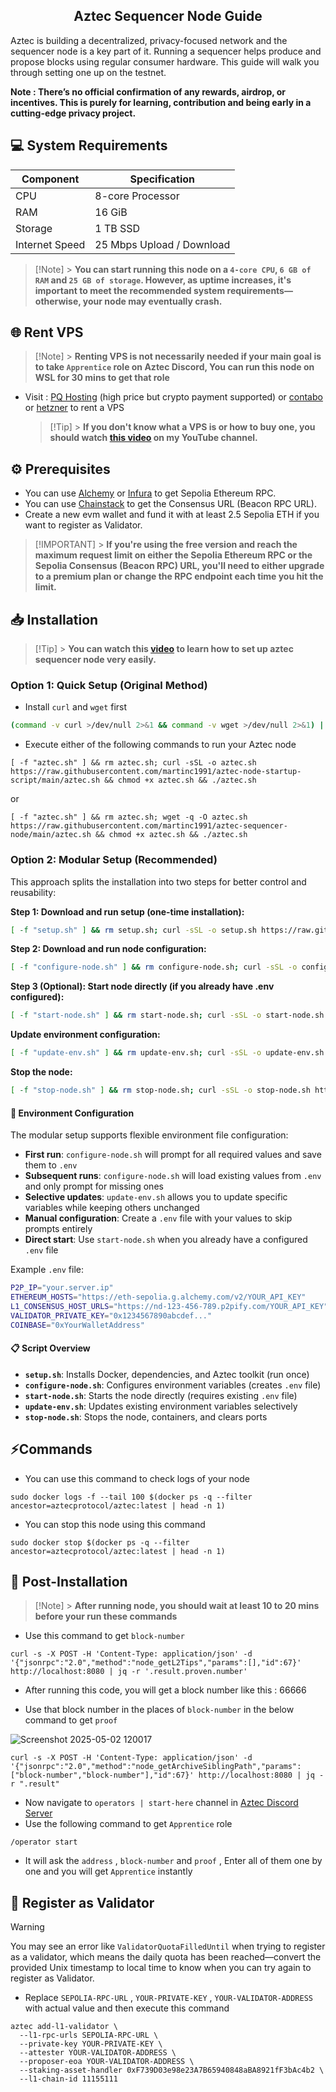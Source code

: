 <h2 align=center>Aztec Sequencer Node Guide</h2>

Aztec is building a decentralized, privacy-focused network and the sequencer node is a key part of it. Running a sequencer helps produce and propose blocks using regular consumer hardware. This guide will walk you through setting one up on the testnet.

**Note : There’s no official confirmation of any rewards, airdrop, or incentives. This is purely for learning, contribution and being early in a cutting-edge privacy project.**

## 💻 System Requirements

| Component      | Specification             |
| -------------- | ------------------------- |
| CPU            | 8-core Processor          |
| RAM            | 16 GiB                    |
| Storage        | 1 TB SSD                  |
| Internet Speed | 25 Mbps Upload / Download |

> [!Note] > **You can start running this node on a `4-core CPU`, `6 GB of RAM` and `25 GB of storage`. However, as uptime increases, it's important to meet the recommended system requirements—otherwise, your node may eventually crash.**

## 🌐 Rent VPS

> [!Note] > **Renting VPS is not necessarily needed if your main goal is to take `Apprentice` role on Aztec Discord, You can run this node on WSL for 30 mins to get that role**

- Visit : [PQ Hosting](https://pq.hosting/?from=622403&lang=en) (high price but crypto payment supported) or [contabo](https://contabo.com/en) or [hetzner](https://www.hetzner.com/cloud) to rent a VPS
  > [!Tip] > **If you don't know what a VPS is or how to buy one, you should watch [this video](https://youtu.be/vNBlRMnHggA?si=G1huqYU3ylCGoTQE) on my YouTube channel.**

## ⚙️ Prerequisites

- You can use [Alchemy](https://dashboard.alchemy.com/apps) or [Infura](https://developer.metamask.io/register) to get Sepolia Ethereum RPC.
- You can use [Chainstack](https://chainstack.com/global-nodes) to get the Consensus URL (Beacon RPC URL).
- Create a new evm wallet and fund it with at least 2.5 Sepolia ETH if you want to register as Validator.

> [!IMPORTANT] > **If you're using the free version and reach the maximum request limit on either the Sepolia Ethereum RPC or the Sepolia Consensus (Beacon RPC) URL, you'll need to either upgrade to a premium plan or change the RPC endpoint each time you hit the limit.**

## 📥 Installation

> [!Tip] > **You can watch this [video](https://youtu.be/2mBIRmMPSEM?si=TG5MRwQyZ5XqcfLI) to learn how to set up aztec sequencer node very easily.**

### Option 1: Quick Setup (Original Method)

- Install `curl` and `wget` first

```bash
(command -v curl >/dev/null 2>&1 && command -v wget >/dev/null 2>&1) || sudo apt-get update; command -v curl >/dev/null 2>&1 || sudo apt-get install -y curl; command -v wget >/dev/null 2>&1 || sudo apt-get install -y wget
```

- Execute either of the following commands to run your Aztec node

```
[ -f "aztec.sh" ] && rm aztec.sh; curl -sSL -o aztec.sh https://raw.githubusercontent.com/martinc1991/aztec-node-startup-script/main/aztec.sh && chmod +x aztec.sh && ./aztec.sh
```

or

```
[ -f "aztec.sh" ] && rm aztec.sh; wget -q -O aztec.sh https://raw.githubusercontent.com/martinc1991/aztec-sequencer-node/main/aztec.sh && chmod +x aztec.sh && ./aztec.sh
```

### Option 2: Modular Setup (Recommended)

This approach splits the installation into two steps for better control and reusability:

**Step 1: Download and run setup (one-time installation):**

```bash
[ -f "setup.sh" ] && rm setup.sh; curl -sSL -o setup.sh https://raw.githubusercontent.com/martinc1991/aztec-node-startup-script/main/setup.sh && chmod +x setup.sh && ./setup.sh
```

**Step 2: Download and run node configuration:**

```bash
[ -f "configure-node.sh" ] && rm configure-node.sh; curl -sSL -o configure-node.sh https://raw.githubusercontent.com/martinc1991/aztec-node-startup-script/main/configure-node.sh && chmod +x configure-node.sh && ./configure-node.sh
```

**Step 3 (Optional): Start node directly (if you already have .env configured):**

```bash
[ -f "start-node.sh" ] && rm start-node.sh; curl -sSL -o start-node.sh https://raw.githubusercontent.com/martinc1991/aztec-node-startup-script/main/start-node.sh && chmod +x start-node.sh && ./start-node.sh
```

**Update environment configuration:**

```bash
[ -f "update-env.sh" ] && rm update-env.sh; curl -sSL -o update-env.sh https://raw.githubusercontent.com/martinc1991/aztec-node-startup-script/main/update-env.sh && chmod +x update-env.sh && ./update-env.sh
```

**Stop the node:**

```bash
[ -f "stop-node.sh" ] && rm stop-node.sh; curl -sSL -o stop-node.sh https://raw.githubusercontent.com/martinc1991/aztec-node-startup-script/main/stop-node.sh && chmod +x stop-node.sh && ./stop-node.sh
```

#### 🔧 Environment Configuration

The modular setup supports flexible environment file configuration:

- **First run**: `configure-node.sh` will prompt for all required values and save them to `.env`
- **Subsequent runs**: `configure-node.sh` will load existing values from `.env` and only prompt for missing ones
- **Selective updates**: `update-env.sh` allows you to update specific variables while keeping others unchanged
- **Manual configuration**: Create a `.env` file with your values to skip prompts entirely
- **Direct start**: Use `start-node.sh` when you already have a configured `.env` file

Example `.env` file:

```bash
P2P_IP="your.server.ip"
ETHEREUM_HOSTS="https://eth-sepolia.g.alchemy.com/v2/YOUR_API_KEY"
L1_CONSENSUS_HOST_URLS="https://nd-123-456-789.p2pify.com/YOUR_API_KEY"
VALIDATOR_PRIVATE_KEY="0x1234567890abcdef..."
COINBASE="0xYourWalletAddress"
```

#### 📋 Script Overview

- **`setup.sh`**: Installs Docker, dependencies, and Aztec toolkit (run once)
- **`configure-node.sh`**: Configures environment variables (creates `.env` file)
- **`start-node.sh`**: Starts the node directly (requires existing `.env` file)
- **`update-env.sh`**: Updates existing environment variables selectively
- **`stop-node.sh`**: Stops the node, containers, and clears ports

## ⚡Commands

- You can use this command to check logs of your node

```
sudo docker logs -f --tail 100 $(docker ps -q --filter ancestor=aztecprotocol/aztec:latest | head -n 1)
```

- You can stop this node using this command

```
sudo docker stop $(docker ps -q --filter ancestor=aztecprotocol/aztec:latest | head -n 1)
```

## 🧩 Post-Installation

> [!Note] > **After running node, you should wait at least 10 to 20 mins before your run these commands**

- Use this command to get `block-number`

```
curl -s -X POST -H 'Content-Type: application/json' -d '{"jsonrpc":"2.0","method":"node_getL2Tips","params":[],"id":67}' http://localhost:8080 | jq -r '.result.proven.number'
```

- After running this code, you will get a block number like this : 66666

- Use that block number in the places of `block-number` in the below command to get `proof`

![Screenshot 2025-05-02 120017](https://github.com/user-attachments/assets/ed5ba08e-a1a9-48bc-8518-b23211ac7588)

```
curl -s -X POST -H 'Content-Type: application/json' -d '{"jsonrpc":"2.0","method":"node_getArchiveSiblingPath","params":["block-number","block-number"],"id":67}' http://localhost:8080 | jq -r ".result"
```

- Now navigate to `operators | start-here` channel in [Aztec Discord Server](https://discord.com/invite/aztec)
- Use the following command to get `Apprentice` role

```
/operator start
```

- It will ask the `address` , `block-number` and `proof` , Enter all of them one by one and you will get `Apprentice` instantly

## 🚀 Register as Validator

> [!WARNING]
> You may see an error like `ValidatorQuotaFilledUntil` when trying to register as a validator, which means the daily quota has been reached—convert the provided Unix timestamp to local time to know when you can try again to register as Validator.

- Replace `SEPOLIA-RPC-URL` , `YOUR-PRIVATE-KEY` , `YOUR-VALIDATOR-ADDRESS` with actual value and then execute this command

```
aztec add-l1-validator \
  --l1-rpc-urls SEPOLIA-RPC-URL \
  --private-key YOUR-PRIVATE-KEY \
  --attester YOUR-VALIDATOR-ADDRESS \
  --proposer-eoa YOUR-VALIDATOR-ADDRESS \
  --staking-asset-handler 0xF739D03e98e23A7B65940848aBA8921fF3bAc4b2 \
  --l1-chain-id 11155111
```
